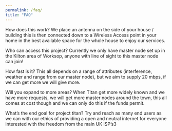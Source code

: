 ```yaml
---
permalink: /faq/
title: "FAQ"
---
```



How does this work? 
We place an antenna on the side of your house / building this is then connected down to a Wireless Access point in your home in the best available space for the whole house to enjoy our services. 

Who can access this project? 
Currently we only have master node set up in the Kilton area of Worksop, anyone with line of sight to this master node can join! 

How fast is it? 
This all depends on a range of attributes (interference, weather and range from our master node), but we aim to supply 20 mbps, if we can get more we will give more. 

Will you expand to more areas? 
When Titan get more widely known and we have more requests, we will get more master nodes around the town, this all comes at cost though and we can only do this if the funds permit. 

What’s the end goal for project titan? 
Try and reach as many end users as we can with our ethics of providing a open and neutral internet for everyone interested with the freedom from the main UK ISP’s3
